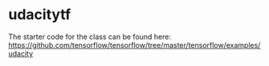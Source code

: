 # udacitytf

The starter code for the class can be found here:
https://github.com/tensorflow/tensorflow/tree/master/tensorflow/examples/udacity
